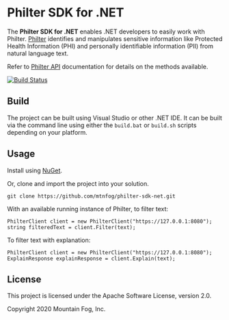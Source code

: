 # Philter SDK for .NET

The **Philter SDK for .NET** enables .NET developers to easily work with Philter. [Philter](https://www.mtnfog.com/products/philter/) identifies and manipulates sensitive information like Protected Health Information (PHI) and personally identifiable information (PII) from natural language text.

Refer to [Philter API](https://philter.mtnfog.com/api/) documentation for details on the methods available.

[![Build Status](https://travis-ci.org/mtnfog/philter-sdk-net.svg?branch=master)](https://travis-ci.org/mtnfog/philter-sdk-net)

## Build

The project can be built using Visual Studio or other .NET IDE. It can be built via the command line using either the `build.bat` or `build.sh` scripts depending on your platform.

## Usage

Install using [NuGet](https://www.nuget.org/packages/philter-sdk-net/).

Or, clone and import the project into your solution.

```
git clone https://github.com/mtnfog/philter-sdk-net.git
```

With an available running instance of Philter, to filter text:

```
PhilterClient client = new PhilterClient("https://127.0.0.1:8080");
string filteredText = client.Filter(text);
```

To filter text with explanation:

```
PhilterClient client = new PhilterClient("https://127.0.0.1:8080");
ExplainResponse explainResponse = client.Explain(text);
```

## License

This project is licensed under the Apache Software License, version 2.0.

Copyright 2020 Mountain Fog, Inc.

